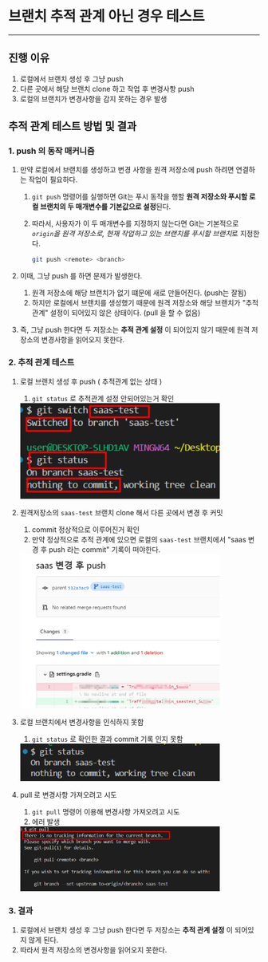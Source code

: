 #  브랜치 추적 관계 아닌 경우 테스트 

---

> 

## 진행 이유

1. 로컬에서 브랜치 생성 후 그냥 push 
2. 다른 곳에서 해당 브랜치 clone 하고 작업 후 변경사항 push
3. 로컬의 브랜치가 변경사항을 감지 못하는 경우 발생 

## 추적 관계 테스트 방법 및 결과 

### 1. push 의 동작 매커니즘

1. 만약 로컬에서 브랜치를 생성하고 변경 사항을 원격 저장소에 push 하려면 연결하는 작업이 필요하다. 

   1. `git push` 명령어를 실행하면 Git는 푸시 동작을 행할 **원격 저장소와 푸시할 로컬 브랜치의 두 매개변수를 기본값으로 설정**된다. 

   2. 따라서, 사용자가 이 두 매개변수를 지정하지 않는다면 Git는 기본적으로 *`origin`을 원격 저장소로, 현재 작업하고 있는 브랜치를 푸시할 브랜치*로 지정한다. 

      ```bash
      git push <remote> <branch>
      ```

2. 이때, 그냥 push 를 하면 문제가 발생한다. 

   1. 원격 저장소에 해당 브랜치가 없기 떄문에 새로 만들어진다. (push는 잘됨)
   2. 하지만 로컬에서 브랜치를 생성했기 때문에 원격 저장소와 해당 브랜치가 "추적 관계" 설정이 되어있지 않은 상태이다. (pull 을 할 수 없음)

3. 즉, 그냥 push 한다면 두 저장소는 **추적 관계 설정** 이 되어있지 않기 때문에 원격 저장소의 변경사항을 읽어오지 못한다.

### 2. 추적 관계 테스트

1. 로컬 브랜치 생성 후 push ( 추적관계 없는 상태 )

   1. `git status` 로 추적관계 설정 안되어있는거 확인 

   <img src="./images/git_branch_원격저장소연결0.png" width="400">

2. 원격저장소의 `saas-test` 브랜치 clone 해서 다른 곳에서 변경 후 커밋 

   1. commit 정상적으로 이루어진거 확인 
   2. 만약 정상적으로 추적 관계에 있으면 로컬의 `saas-test` 브랜치에서 "saas 변경 후 push 라는 commit" 기록이 떠야한다. 

   <img src="./images/git_branch_원격저장소연결1.png" width="400">

3. 로컬 브랜치에서 변경사항을 인식하지 못함

   1. `git status` 로 확인한 결과 commit 기록 인지 못함  

   <img src="./images/git_branch_원격저장소연결2.png" width="400">

4. pull 로 변경사항 가져오려고 시도

   1. `git pull` 명령어 이용해 변경사항 가져오려고 시도 
   2. 에러 발생

   <img src="./images/git_branch_원격저장소연결3.png" width="400">

### 3. 결과

1. 로컬에서 브랜치 생성 후 그냥 push 한다면 두 저장소는 **추적 관계 설정** 이 되어있지 않게 된다. 
2. 따라서 원격 저장소의 변경사항을 읽어오지 못한다.